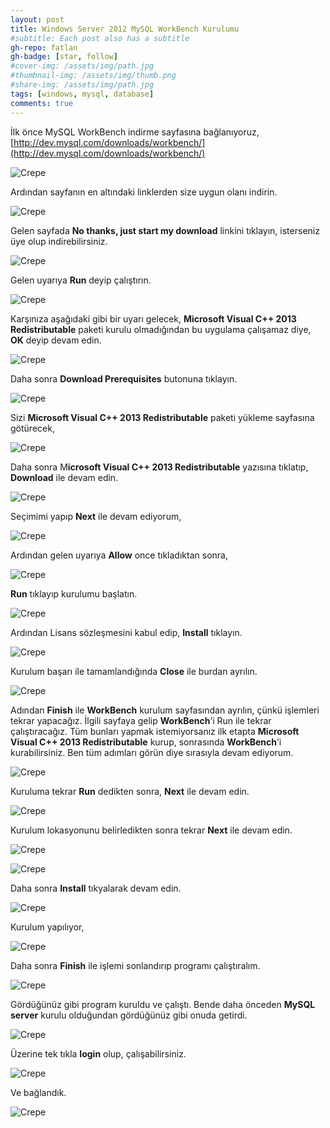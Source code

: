 ```yaml
---
layout: post
title: Windows Server 2012 MySQL WorkBench Kurulumu
#subtitle: Each post also has a subtitle
gh-repo: fatlan
gh-badge: [star, follow]
#cover-img: /assets/img/path.jpg
#thumbnail-img: /assets/img/thumb.png
#share-img: /assets/img/path.jpg
tags: [windows, mysql, database]
comments: true
---
```

İlk önce MySQL WorkBench indirme sayfasına bağlanıyoruz, [http://dev.mysql.com/downloads/workbench/](http://dev.mysql.com/downloads/workbench/) <br>

![Crepe](/assets/img/wmwobaninst/wmwb01.png)

Ardından sayfanın en altındaki linklerden size uygun olanı indirin.

![Crepe](/assets/img/wmwobaninst/wmwb02.png)

Gelen sayfada **No thanks, just start my download** linkini tıklayın, isterseniz üye olup indirebilirsiniz.

![Crepe](/assets/img/wmwobaninst/wmwb03.png)

Gelen uyarıya **Run** deyip çalıştırın.

![Crepe](/assets/img/wmwobaninst/wmwb04.png)

Karşınıza aşağıdaki gibi bir uyarı gelecek, **Microsoft Visual C++ 2013 Redistributable** paketi kurulu olmadığından bu uygulama çalışamaz diye, **OK** deyip devam edin.

![Crepe](/assets/img/wmwobaninst/wmwb05.png)

Daha sonra **Download Prerequisites** butonuna tıklayın.

![Crepe](/assets/img/wmwobaninst/wmwb06.png)

Sizi **Microsoft Visual C++ 2013 Redistributable** paketi yükleme sayfasına götürecek,

![Crepe](/assets/img/wmwobaninst/wmwb07.png)

Daha sonra M**icrosoft Visual C++ 2013 Redistributable** yazısına tıklatıp, **Download** ile devam edin.

![Crepe](/assets/img/wmwobaninst/wmwb08.png)

Seçimimi yapıp **Next** ile devam ediyorum,

![Crepe](/assets/img/wmwobaninst/wmwb09.png)

Ardından gelen uyarıya **Allow** once tıkladıktan sonra,

![Crepe](/assets/img/wmwobaninst/wmwb10.png)

**Run** tıklayıp kurulumu başlatın.

![Crepe](/assets/img/wmwobaninst/wmwb11.png)

Ardından Lisans sözleşmesini kabul edip, **Install** tıklayın.

![Crepe](/assets/img/wmwobaninst/wmwb12.png)

Kurulum başarı ile tamamlandığında **Close** ile burdan ayrılın.

![Crepe](/assets/img/wmwobaninst/wmwb13.png)

Adından **Finish** ile **WorkBench** kurulum sayfasından ayrılın, çünkü işlemleri tekrar yapacağız. İlgili sayfaya gelip **WorkBench**’i Run ile tekrar çalıştıracağız. Tüm bunları yapmak istemiyorsanız ilk etapta **Microsoft Visual C++ 2013 Redistributable** kurup, sonrasında **WorkBench**’i kurabilirsiniz. Ben tüm adımları görün diye sırasıyla devam ediyorum.

![Crepe](/assets/img/wmwobaninst/wmwb14.png)

Kuruluma tekrar **Run** dedikten sonra, **Next** ile devam edin.

![Crepe](/assets/img/wmwobaninst/wmwb15.png)

Kurulum lokasyonunu belirledikten sonra tekrar **Next** ile devam edin.

![Crepe](/assets/img/wmwobaninst/wmwb16.png)

![Crepe](/assets/img/wmwobaninst/wmwb17.png)

Daha sonra **Install** tıkyalarak devam edin.

![Crepe](/assets/img/wmwobaninst/wmwb18.png)

Kurulum yapılıyor,

![Crepe](/assets/img/wmwobaninst/wmwb19.png)

Daha sonra **Finish** ile işlemi sonlandırıp programı çalıştıralım.

![Crepe](/assets/img/wmwobaninst/wmwb20.png)

Gördüğünüz gibi program kuruldu ve çalıştı. Bende daha önceden **MySQL server** kurulu olduğundan gördüğünüz gibi onuda getirdi.

![Crepe](/assets/img/wmwobaninst/wmwb21.png)

Üzerine tek tıkla **login** olup, çalışabilirsiniz.

![Crepe](/assets/img/wmwobaninst/wmwb22.png)

Ve bağlandık.

![Crepe](/assets/img/wmwobaninst/wmwb23.png)

